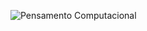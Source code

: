 ![Pensamento Computacional](https://user-images.githubusercontent.com/92355749/164145250-34c350c8-29ca-44d9-8735-45e975a67388.jpg)
